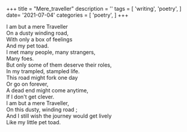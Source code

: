 +++
title = "Mere_traveller"
description = ''
tags = [
'writing',
'poetry',
]
date= '2021-07-04'
categories = [
'poetry',
]
+++

     
I am but a mere Traveller     
On a dusty winding road,     
With only a box of feelings     
And my pet toad.     
I met many people, many strangers,     
Many foes.     
But only some of them deserve their roles,     
In my trampled, stampled life.     
This road might fork one day     
Or go on forever,     
A dead end might come anytime,     
If I don't get clever.     
I am but a mere Traveller,     
On this dusty, winding road ;     
And I still wish the journey would get lively     
Like my little pet toad.     
     
     
